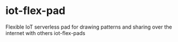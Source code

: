 # iot-flex-pad

Flexible IoT serverless pad for drawing patterns and sharing over the internet with others iot-flex-pads